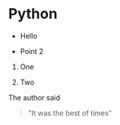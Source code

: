 Python
======


+ Hello

+ Point 2



1. One

2. Two

The author said

> "It was the best
> of
> times"